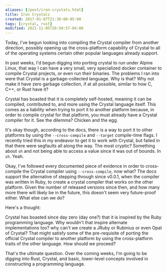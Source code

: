 ```yaml
---
aliases: [/post/iron-crystals.html]
title: Iron Crystals
created: 2017-01-07T21:30:00-05:00
tags: [crystal, rust]
modified: 2021-11-05T20:50:57-04:00
---
```


Today, I've begun looking into compiling the Crystal compiler from another
direction, possibly opening up the cross-platform capability of Crystal to all
of the operating systems certain other popular languages already support.

In past weeks, I'd begun digging into porting crystal to run under Alpine Linux,
that way I can have a very small, very specialized docker container to compile
Crystal projects, or even run their binaries. The problems I ran into were that
Crystal is a garbage-collected language. Why is that? Why not make it have zero
garbage collection, if at all possible, similar to how C, C++, or Rust have it?

Crystal has boasted that it is completely self-hosted, meaning it can be
compiled, contributed to, and more using the Crystal language itself. This comes
as a liability when trying to port it to another platform because, in order to
compile crystal for that platform, you must already have a Crystal compiler for
it. See the dilemma? Chicken and the egg.

It's okay though, according to the docs, there is a way to port it to other
platforms by using the `--cross-compile` and `--target` compile-time flags. I
recently tried this in my endeavor to get it to work with Crystal, but failed in
that there were segfaults all along the way. The most cryptic? Something about
`sh` and not being able to access a value since it was out of bounds. In `sh`.
Yeah.

Okay, I've followed every documented piece of evidence in order to cross-compile
the Crystal compiler using `--cross-compile`, now what? The docs support the
alternative of stepping through since v0.0.1, when the compiler was written in
Ruby, to create a crystal compiler that works on the other platform. Given the
number of released versions since then, and how many more there will likely be
in the future, this doesn't seem very future-proof either. What else can we do?

Here's a thought:

Crystal has boasted since day zero (day one?) that it is inspired by the Ruby
programming language. Why wouldn't that inspire alternate implementations too?
why can't we create a JRuby or Rubinius or even Opal of Crystal? That might
satisfy some of the pre-requisite of porting the official Crystal compiler to
another platform by using the cross-platform traits of the other language. How
should we proceed?

That's the ultimate question. Over the coming weeks, I'm going to be digging
into Rust, Crystal, and basic, lower-level concepts involved in constructing a
programming language.
